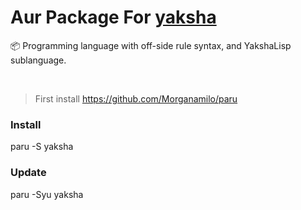 # Aur Package For [yaksha](https://github.com/YakshaLang/Yaksha)

📦 Programming language with off-side rule syntax, and YakshaLisp sublanguage.

<br>

> First install https://github.com/Morganamilo/paru


### Install

paru -S yaksha

### Update

paru -Syu yaksha
